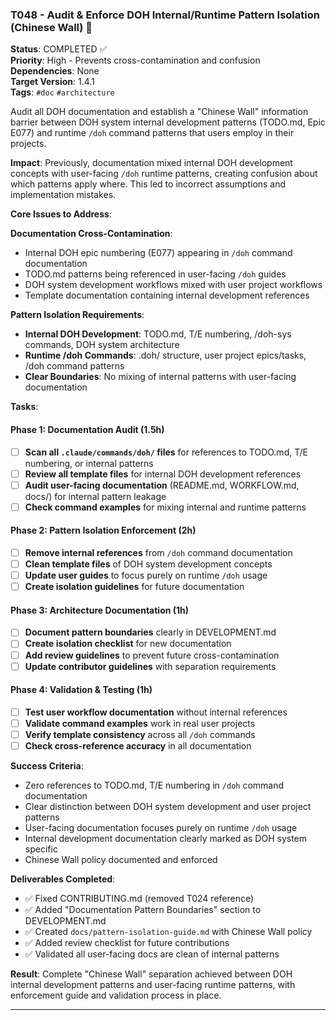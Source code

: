 ### T048 - Audit & Enforce DOH Internal/Runtime Pattern Isolation (Chinese Wall) 🚩

**Status**: COMPLETED ✅  
**Priority**: High - Prevents cross-contamination and confusion  
**Dependencies**: None  
**Target Version**: 1.4.1  
**Tags**: `#doc` `#architecture`

Audit all DOH documentation and establish a "Chinese Wall" information barrier between DOH system internal development
patterns (TODO.md, Epic E077) and runtime `/doh` command patterns that users employ in their projects.

**Impact**: Previously, documentation mixed internal DOH development concepts with user-facing `/doh` runtime patterns,
creating confusion about which patterns apply where. This led to incorrect assumptions and implementation mistakes.

**Core Issues to Address**:

**Documentation Cross-Contamination**:

- Internal DOH epic numbering (E077) appearing in `/doh` command documentation
- TODO.md patterns being referenced in user-facing `/doh` guides
- DOH system development workflows mixed with user project workflows
- Template documentation containing internal development references

**Pattern Isolation Requirements**:

- **Internal DOH Development**: TODO.md, T/E numbering, /doh-sys commands, DOH system architecture
- **Runtime /doh Commands**: .doh/ structure, user project epics/tasks, /doh command patterns
- **Clear Boundaries**: No mixing of internal patterns with user-facing documentation

**Tasks**:

#### Phase 1: Documentation Audit (1.5h)

- [ ] **Scan all `.claude/commands/doh/` files** for references to TODO.md, T/E numbering, or internal patterns
- [ ] **Review all template files** for internal DOH development references
- [ ] **Audit user-facing documentation** (README.md, WORKFLOW.md, docs/) for internal pattern leakage
- [ ] **Check command examples** for mixing internal and runtime patterns

#### Phase 2: Pattern Isolation Enforcement (2h)

- [ ] **Remove internal references** from `/doh` command documentation
- [ ] **Clean template files** of DOH system development concepts
- [ ] **Update user guides** to focus purely on runtime `/doh` usage
- [ ] **Create isolation guidelines** for future documentation

#### Phase 3: Architecture Documentation (1h)

- [ ] **Document pattern boundaries** clearly in DEVELOPMENT.md
- [ ] **Create isolation checklist** for new documentation
- [ ] **Add review guidelines** to prevent future cross-contamination
- [ ] **Update contributor guidelines** with separation requirements

#### Phase 4: Validation & Testing (1h)

- [ ] **Test user workflow documentation** without internal references
- [ ] **Validate command examples** work in real user projects
- [ ] **Verify template consistency** across all `/doh` commands
- [ ] **Check cross-reference accuracy** in all documentation

**Success Criteria**:

- Zero references to TODO.md, T/E numbering in `/doh` command documentation
- Clear distinction between DOH system development and user project patterns
- User-facing documentation focuses purely on runtime `/doh` usage
- Internal development documentation clearly marked as DOH system specific
- Chinese Wall policy documented and enforced

**Deliverables Completed**:

- ✅ Fixed CONTRIBUTING.md (removed T024 reference)
- ✅ Added "Documentation Pattern Boundaries" section to DEVELOPMENT.md
- ✅ Created `docs/pattern-isolation-guide.md` with Chinese Wall policy
- ✅ Added review checklist for future contributions
- ✅ Validated all user-facing docs are clean of internal patterns

**Result**: Complete "Chinese Wall" separation achieved between DOH internal development patterns and user-facing
runtime patterns, with enforcement guide and validation process in place.

---
